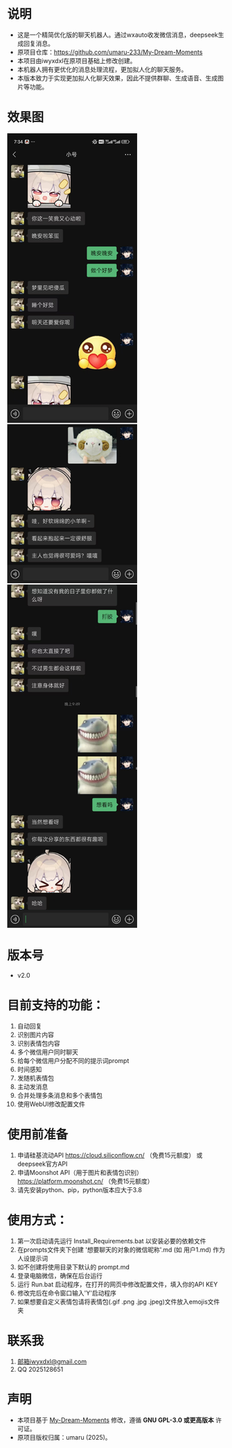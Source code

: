 # 说明
- 这是一个精简优化版的聊天机器人。通过wxauto收发微信消息，deepseek生成回复消息。
- 原项目仓库：https://github.com/umaru-233/My-Dream-Moments
- 本项目由iwyxdxl在原项目基础上修改创建。
- 本机器人拥有更优化的消息处理流程，更加拟人化的聊天服务。
- 本版本致力于实现更加拟人化聊天效果，因此不提供群聊、生成语音、生成图片等功能。

# 效果图
<img src="Demo_Image/1.jpg" alt="示例图片1" width="300px">
<img src="Demo_Image/2.jpg" alt="示例图片2" width="300px">
<img src="Demo_Image/3.png" alt="示例图片3" width="300px">

# 版本号
- v2.0

# 目前支持的功能：
1. 自动回复
2. 识别图片内容
3. 识别表情包内容
4. 多个微信用户同时聊天
5. 给每个微信用户分配不同的提示词prompt
6. 时间感知
7. 发随机表情包
8. 主动发消息
9. 合并处理多条消息和多个表情包
10. 使用WebUI修改配置文件

# 使用前准备
1. 申请硅基流动API https://cloud.siliconflow.cn/ （免费15元额度） 或 deepseek官方API
2. 申请Moonshot API（用于图片和表情包识别）https://platform.moonshot.cn/ （免费15元额度）
3. 请先安装python、pip，python版本应大于3.8

# 使用方式：
1. 第一次启动请先运行 Install_Requirements.bat 以安装必要的依赖文件
2. 在prompts文件夹下创建 '想要聊天的对象的微信昵称'.md (如 用户1.md) 作为人设提示词
3. 如不创建将使用目录下默认的 prompt.md
4. 登录电脑微信，确保在后台运行
5. 运行 Run.bat 启动程序，在打开的网页中修改配置文件，填入你的API KEY
6. 修改完后在命令窗口输入'Y'启动程序
7. 如果想要自定义表情包请将表情包(.gif .png .jpg .jpeg)文件放入emojis文件夹

# 联系我
1. 邮箱iwyxdxl@gmail.com
2. QQ 2025128651
   
# 声明
- 本项目基于 [My-Dream-Moments](https://github.com/umaru-233/My-Dream-Moments/) 修改，遵循 **GNU GPL-3.0 或更高版本** 许可证。
- 原项目版权归属：umaru (2025)。
